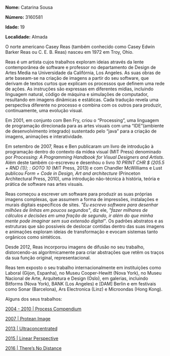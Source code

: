 **Nome:** Catarina Sousa

**Número:** 3160581

**Idade:** 19

**Localidade:** Almada


O norte americano Casey Reas (também conhecido como Casey Edwin Barker Reas ou C. E. B. Reas) nasceu em 1972 em Troy, Ohio. 

Reas é um artista cujos trabalhos exploram ideias através da lente contemporânea de software e professor no departamento de Design de Artes Media na Universidade da Califórnia, Los Angeles. As suas obras de arte baseam-se na criação de imagens a partir do seu software, que derivam de textos curtos que explicam os processos que definem uma rede de ações. As instruções são expressas em diferentes mídias, incluindo linguagem natural, código de máquina e simulações de computador, resultando em imagens dinâmicas e estáticas. Cada tradução revela uma perspectiva diferente no processo e combina com os outros para produzir, continuamente, uma evolução visual.

Em 2001, em conjunto com Ben Fry, criou o “Processing”, uma linguagem de programação direcionada para as artes visuais com uma “IDE”(ambiente de desenvolvimento integrado) sustentado pelo “java” para a criação de imagens, animações e interatividade. 

Em setembro de 2007, Reas e Ben publicaram um livro de introdução à programação dentro do contexto da mídea visual (MIT Press) denominado por *Processing: A Programming Handbook for Visual Designers and Artists*. Além deste também co-escreveu e desenhou o livro *10 PRINT CHR $ (205.5 + RND (1)); : GOTO 10* (MIT Press, 2013) e com Chandler McWilliams e Lust publicou *Form + Code in Design, Art and architecture* (Princeton Architectural Press, 2010), uma introdução não-técnica à história, teória e prática de software nas artes visuais.

Reas começou a escrever um software para produzir as suas próprias imagens complexas, que assumem a forma de impressões, instalações e murais digitais específicos de sites. *"Eu escrevo software para desenhar milhões de linhas em poucos segundos"*, diz ele, *"fazer milhares de cálculos e decisões em uma fração de segundo, ir além do que minha mente pode imaginar sem sua extensão digital"*. Os padrões abstratos e as estruturas que são possíveis de deslocar contidas dentro das suas imagens e animações exploram ideias de transformação e evocam sistemas tanto orgânicos como sintéticos.

Desde 2012, Reas incorporou imagens de difusão no seu trabalho, distorcendo-as algoritmicamente para criar abstrações que retêm os traços da sua função original, representacional.

Reas tem exposto o seu trabalho internacionalmente em instituições como Laboral (Gijon, Espanha), no Museu Cooper-Hewitt (Nova York), no Museu Nacional de Arte, Arquitetura e Design (Oslo), em galerias, incluindo Bitforms (Nova York), BANK (Los Angeles) e [DAM] Berlin e em festivais como Sonar (Barcelona), Ars Electronica (Linz) e Microondas (Hong Kong). 


Alguns dos seus trabalhos:

[2004 - 2010 | Process Compendium ](http://reas.com/compendium_text/)

[2007 | Protean Image](http://www.bitforms.com/reas/protean-image-2)

[2013 | Ultraconcentrated](http://www.bitforms.com/exhibitions/casey-reas-ultraconcentrated/press-release)

[2015 | Linear Perspective ](http://www.cjamesgallery.com/show-detail/linear-perspective)

[2016 | There’s No Distance](http://www.bitforms.com/exhibitions/reas-2016)










